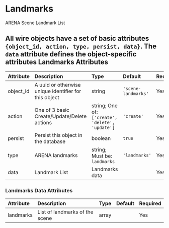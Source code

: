
Landmarks
=========


ARENA Scene Landmark List

All wire objects have a set of basic attributes ```{object_id, action, type, persist, data}```. The ```data``` attribute defines the object-specific attributes
Landmarks Attributes
--------------------

|Attribute|Description|Type|Default|Required|
| :--- | :--- | :--- | :--- | :--- |
|object_id|A uuid or otherwise unique identifier for this object|string|```'scene-landmarks'```|Yes|
|action|One of 3 basic Create/Update/Delete actions|string; One of: ```['create', 'delete', 'update']```|```'create'```|Yes|
|persist|Persist this object in the database|boolean|```true```|Yes|
|type|ARENA landmarks|string; Must be: ```landmarks```|```'landmarks'```|Yes|
|data|Landmark List|Landmarks data||Yes|

### Landmarks Data Attributes

|Attribute|Description|Type|Default|Required|
| :--- | :--- | :--- | :--- | :--- |
|landmarks|List of landmarks of the scene|array||Yes|
